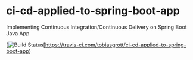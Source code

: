 # ci-cd-applied-to-spring-boot-app
Implementing Continuous Integration/Continuous Delivery on Spring Boot Java App

[![Build Status](https://travis-ci.com/tobiasgrott/ci-cd-applied-to-spring-boot-app.svg)[https://travis-ci.com/tobiasgrott/ci-cd-applied-to-spring-boot-app)
